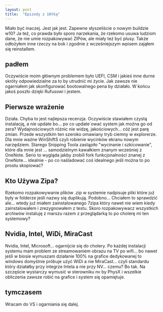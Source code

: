 ```yaml
---
layout: post
title:  "Epizody z 10tką"
---
```

Miało być inaczej. Jest jak jest.
Zapewne słyszeliście o nowym buildzie w10? Ja też, co prawda było sporo narzekania, że rzekomo usuwa ludziom dane, że nie umie rozpakowywać ZIPów, ale miały też być plusy. Także odłożyłem inne rzeczy na bok i zgodnie z wcześniejszym wpisem zająłem się reinstallem.
 ## padłem ## 
Oczywiście moim głównym problemem było UEFI, CSM i jakieś inne durne skróty odpowiedzialne za to by utrudnić mi życie. Jak zawsze nie ogarniałem jak skonfigurować bootowalnego pena by działało. W końcu jakoś poszło dzięki Rufusowi i jestem. 
 ## Pierwsze wrażenie ## 
Działa. Chyba to jest najlepsza recenzja. Oczywiście stawiałem czystą instalację, a nie update bo... po co update`ować system jak można go od zera? Wydajnościowych różnic nie widzę, jakościowych... cóż jest parę zmian. Przede wszystkim ten szeroko omawiany tryb ciemny w explorerze. Dla mnie ważne WinShiftS czyli robienie wycinków ekranu nowym narzędziem. Starego Snipping Toola zastąpiło "wycinanie i szkicowanie", które dla mnie jest ... samodzielnym kawałkiem znanym wcześniej z OneNote. Serio to wygląda jakby zrobili fork funkcjonalności znanej z OneNote... idealnie - po co naśladować coś idealnego jeśli można to po prostu skopiować?
 ## Kto Używa Zipa? ## 
Rzekomo rozpakowywanie plików .zip w systemie nadpisuje pliki które już były w folderze jeśli nazwy się duplikują. Podobno... Chciałem to sprawdzić ale... wtedy już miałem zainstalowanego 7zipa który nawet nie wiem kiedy zainstalowałem i zrezygnowałem z testu. Skoro rozpakowywacz wszystkich archiwów instaluję z marszu razem z przeglądarką to po cholerę mi ten systemowy? 
 ## Nvidia, Intel, WiDi, MiraCast ## 
Nvidia, Intel, Microsoft... ogarnijcie się do cholery. Po każdej instalacji systemu mam problem ze streamowaniem obrazu na TV po wifi... bo nawet jeśli w biosie wymuszam działanie 100% na grafice dedykowanej to windows domyślnie próbuje użyć WiDi a nie MiraCast... czyli standardu który działałby przy integrze Intela a nie przy NV... czemu? Bo tak. Na szczęście wystarczy wymusić w sterowniku nv by PhysX i wszelkie obliczenia zawsze robić na grafice i system się opamiętuje. 
 ## tymczasem ## 
Wracam do VS i ogarniania się dalej.